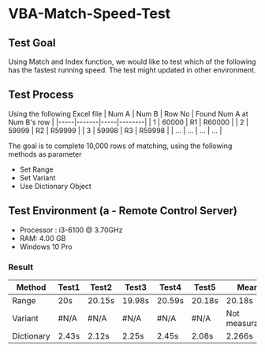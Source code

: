 # VBA-Match-Speed-Test
## Test Goal
Using Match and Index function, we would like to test which of the following has the fastest running speed.
The test might updated in other environment.

## Test Process
Using the following Excel file
| Num A   | Num B | Row No  | Found Num A at Num B's row |
|-----|-------|-----|--------|
| 1   | 60000 | R1  | R60000 |
| 2   | 59999 | R2  | R59999 |
| 3   | 59998 | R3  | R59998 |
| ... | ...   | ... | ...    |

The goal is to complete 10,000 rows of matching, using the following methods as parameter
+ Set Range
+ Set Variant
+ Use Dictionary Object

## Test Environment (a - Remote Control Server)
- Processor : i3-6100 @ 3.70GHz
- RAM: 4.00 GB
- Windows 10 Pro
### Result
| Method     | Test1 | Test2  | Test3  | Test4  | Test5  | Mean           |
|------------|-------|--------|--------|--------|--------|----------------|
| Range      | 20s   | 20.15s | 19.98s | 20.59s | 20.18s | 20.18s         |
| Variant    | #N/A  | #N/A   | #N/A   | #N/A   | #N/A   | Not measurable |
| Dictionary | 2.43s | 2.12s  | 2.25s  | 2.45s  | 2.08s  | 2.266s         |
